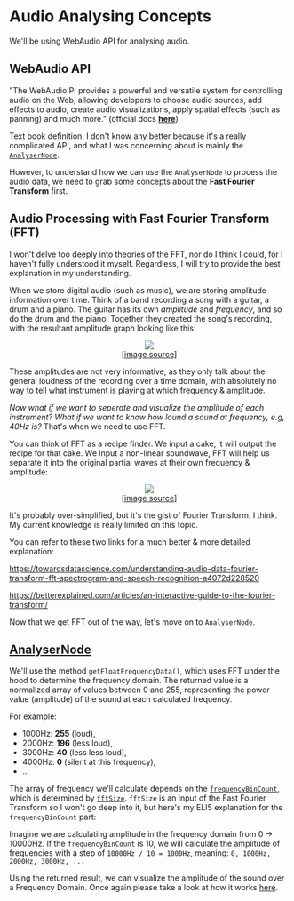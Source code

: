 # Audio Analysing Concepts

We'll be using WebAudio API for analysing audio.

## WebAudio API

"The WebAudio PI provides a powerful and versatile system for controlling audio on the Web, allowing developers to choose audio sources,
add effects to audio, create audio visualizations, apply spatial effects (such as panning) and much more." (official docs **[here](https://developer.mozilla.org/en-US/docs/Web/API/Web_Audio_API)**)

Text book definition. I don't know any better because it's a really complicated API, and what I was concerning about is mainly
the [`AnalyserNode`](#analyser-node).

However, to understand how we can use the `AnalyserNode` to process the audio data, we need to grab some concepts about the **Fast Fourier Transform** first.

## Audio Processing with Fast Fourier Transform (FFT)

I won't delve too deeply into theories of the FFT, nor do I think I could, for I haven't fully understood it myself. Regardless, I will try to provide the best explanation in my understanding.

When we store digital audio (such as music), we are storing amplitude information over time. Think of a band recording a song with a guitar, a drum and a piano. The guitar has its own _amplitude_ and _frequency_, and so do the drum and the piano. Together they created the song's recording, with the resultant amplitude graph looking like this:

<p align="center"><img src="https://miro.medium.com/max/2000/1*8e2saE05k0QxnAKqMBmhTA.png" /><br />[<a href="https://miro.medium.com/max/2000/1*8e2saE05k0QxnAKqMBmhTA.png">image source</a>]</p>

These amplitudes are not very informative, as they only talk about the general loudness of the recording over a time domain, with absolutely no way to tell what instrument is playing at which frequency & amplitude.

_Now what if we want to seperate and visualize the amplitude of each instrument? What if we want to know how lound a sound at frequency, e.g, 40Hz is?_ That's when we need to use FFT.

You can think of FFT as a recipe finder. We input a cake, it will output the recipe for that cake. We input a non-linear soundwave, FFT will help us separate it into the original partial waves at their own frequency & amplitude:

<p align="center"><img src="https://miro.medium.com/max/1400/1*e-_z80BnbHWyFTfRLblJ_w.gif" /><br />[<a href="https://miro.medium.com/max/1400/1*e-_z80BnbHWyFTfRLblJ_w.gif">image source</a>]</p>

It's probably over-simplified, but it's the gist of Fourier Transform. I think. My current knowledge is really limited on this topic.

You can refer to these two links for a much better & more detailed explanation:

https://towardsdatascience.com/understanding-audio-data-fourier-transform-fft-spectrogram-and-speech-recognition-a4072d228520

https://betterexplained.com/articles/an-interactive-guide-to-the-fourier-transform/

Now that we get FFT out of the way, let's move on to `AnalyserNode`.

## <a href="https://developer.mozilla.org/en-US/docs/Web/API/AnalyserNode" id="analyser-node">AnalyserNode</a>

We'll use the method `getFloatFrequencyData()`, which uses FFT under the hood to determine the frequency domain. The returned value is a normalized array of values between 0 and 255, representing the power value (amplitude) of the sound at each calculated frequency.

For example:

- 1000Hz: **255** (loud),
- 2000Hz: **196** (less loud),
- 3000Hz: **40** (less less loud),
- 4000Hz: **0** (silent at this frequency),
- ...

The array of frequency we'll calculate depends on the [`frequencyBinCount`](<(https://developer.mozilla.org/en-US/docs/Web/API/AnalyserNode/frequencyBinCount)>), which is determined by [`fftSize`](https://developer.mozilla.org/en-US/docs/Web/API/AnalyserNode/fftSize). `fftSize` is an input of the Fast Fourier Transform so I won't go deep into it, but here's my ELI5 explanation for the `frequencyBinCount` part:

Imagine we are calculating amplitude in the frequency domain from 0 -> 10000Hz. If the `frequencyBinCount` is 10, we will calculate the amplitude of frequencies with
a step of `10000Hz / 10 = 1000Hz`, meaning: `0, 1000Hz, 2000Hz, 3000Hz, ...`

Using the returned result, we can visualize the amplitude of the sound over a Frequency Domain. Once again please take a look at how it works [here](https://three-audio-visualizer.herokuapp.com/).

